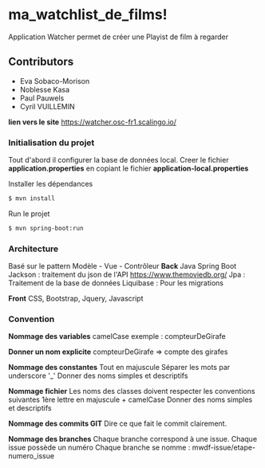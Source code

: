 # ma_watchlist_de_films!


Application Watcher permet de créer une Playist de film à regarder

## Contributors

  - Eva Sobaco-Morison
  - Noblesse Kasa
  - Paul Pauwels
  - Cyril VUILLEMIN
  
**lien vers le site** 
https://watcher.osc-fr1.scalingo.io/  
  
### Initialisation du projet

Tout d'abord il configurer la base de données local.
Creer le fichier **application.properties** en copiant le fichier **application-local.properties**

Installer les dépendances
```sh
$ mvn install
```

Run le projet
```sh
$ mvn spring-boot:run
```

### Architecture
Basé sur le pattern Modèle - Vue - Contrôleur
**Back**
Java Spring Boot
Jackson : traitement du json de l'API https://www.themoviedb.org/
Jpa : Traitement de la base de données
Liquibase : Pour les migrations

**Front**
CSS, Bootstrap, Jquery, Javascript

### Convention
**Nommage des variables**
camelCase exemple : compteurDeGirafe

**Donner un nom explicite**
compteurDeGirafe => compte des girafes

**Nommage des constantes**
Tout en majuscule
Séparer les mots par underscore '_'
Donner des noms simples et descriptifs

**Nommage fichier**
Les noms des classes doivent respecter les conventions suivantes 
1ère lettre en majuscule + camelCase
Donner des noms simples et descriptifs

**Nommage des commits GIT**
Dire ce que fait le commit clairement.

**Nommage des branches**
Chaque branche correspond à une issue.
Chaque issue possède un numéro
Chaque branche se nomme : mwdf-issue/etape-numero_issue
